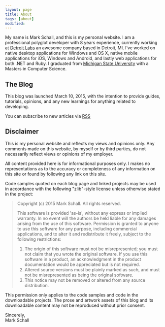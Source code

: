 ```yaml
---
layout: page
title: About
tags: [about]
modified:
---
```


My name is Mark Schall, and this is my personal website. I am a professional polyglot developer with 8 years experience, currently working at [Detroit Labs](http://www.detroitlabs.com) an awesome company based in Detroit, MI. I've worked on native desktop applications for Windows and OS X, native mobile applications for iOS, Windows and Android, and lastly web applications for both .NET and Ruby.  I graduated from [Michigan State University](http://msu.edu) with a Masters in Computer Science.

## The Blog

This blog was launched March 10, 2015, with the intention to provide guides, tutorials, opinions, and any new learnings for anything related to developing.

You can subscribe to new articles via [RSS](http://feeds.feedburner.com/maschall)

## Disclaimer

This is my personal website and reflects my views and opinions only.  Any comments made on this website, by myself or by third parties, do not necessarily reflect views or opinions of my employer.

All content provided here is for informational purposes only. I makes no representations as to the accuracy or completeness of any information on this site or found by following any link on this site.

Code samples quoted on each blog page and linked projects may be used in accordance with the following "zlib"-style license unless otherwise stated in the project:

> Copyright (c) 2015 Mark Schall. All rights reserved.
>
> This software is provided 'as-is', without any express or implied warranty. In no event will the authors be held liable for any damages arising from the use of this software. Permission is granted to anyone to use this software for any purpose, including commercial applications, and to alter it and redistribute it freely, subject to the following restrictions:
>
> 1. The origin of this software must not be misrepresented; you must not claim that you wrote the original software. If you use this software in a product, an acknowledgment in the product documentation would be appreciated but is not required.
> 2. Altered source versions must be plainly marked as such, and must not be misrepresented as being the original software.
> 3. This notice may not be removed or altered from any source distribution.

This permission only applies to the code samples and code in the downloadable projects. The prose and artwork assets of this blog and its downloadable content may not be reproduced without prior consent.

Sincerely,  
  Mark Schall